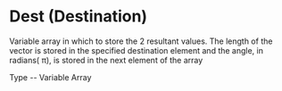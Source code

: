 # Dest (Destination)

Variable array in which to store the 2 resultant values. The length of the vector is stored in the specified destination element and the angle, in radians( π), is stored in the next element of the array

Type -- Variable Array
